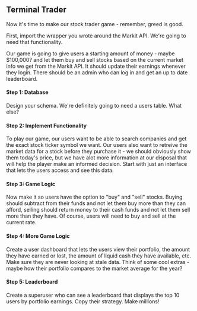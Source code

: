 ## Terminal Trader

Now it's time to make our stock trader game - remember, greed is good.

First, import the wrapper you wrote around the Markit API. We're going to need that functionality.

Our game is going to give users a starting amount of money - maybe $100,000? and let them buy and sell stocks based on the current market info we get from the Markit API. It should update their earnings whenever they login. There should be an admin who can log in and get an up to date leaderboard.

#### Step 1: Database
Design your schema. We're definitely going to need a users table. What else?

#### Step 2: Implement Functionality
To play our game, our users want to be able to search companies and get the exact stock ticker symbol we want. Our users also want to retreive the market data for a stock before they purchase it - we should obviously show them today's price, but we have alot more information at our disposal that will help the player make an informed decision. Start with just an interface that lets the users access and see this data.

#### Step 3: Game Logic
Now make it so users have the option to "buy" and "sell" stocks. Buying should subtract from their funds and not let them buy more than they can afford, selling should return money to their cash funds and not let them sell more than they have. Of course, users will need to buy and sell at the current rate.

#### Step 4: More Game Logic
Create a user dashboard that lets the users view their portfolio, the amount they have earned or lost, the amount of liquid cash they have available, etc. Make sure they are never looking at stale data. Think of some cool extras - maybe how their portfolio compares to the market average for the year?

#### Step 5: Leaderboard
Create a superuser who can see a leaderboard that displays the top 10 users by portfolio earnings. Copy their strategy. Make millions!
